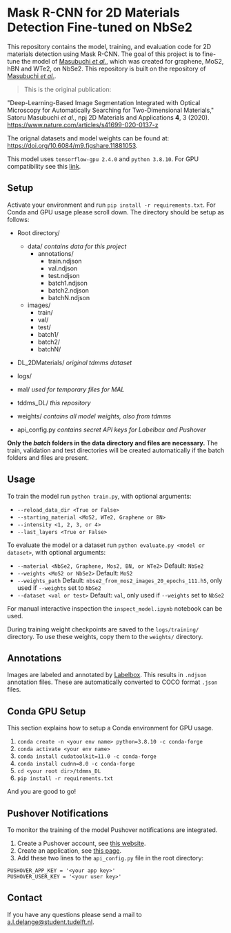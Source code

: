 # Mask R-CNN for 2D Materials Detection Fine-tuned on NbSe2

This repository contains the model, training, and evaluation code for 2D materials detection using Mask R-CNN. The goal of this project is to fine-tune the model of [Masubuchi *et al.*](https://www.nature.com/articles/s41699-020-0137-z), which was created for graphene, MoS2, hBN and WTe2, on NbSe2. This repository is built on the repository of [Masubuchi *et al.*](https://github.com/tdmms/tdmms_DL).

>This is the original publication:

"Deep-Learning-Based Image Segmentation Integrated with Optical Microscopy for Automatically Searching for Two-Dimensional Materials," Satoru Masubuchi *et al.*, npj 2D Materials and Applications **4**, 3 (2020). https://www.nature.com/articles/s41699-020-0137-z

The orignal datasets and model weights can be found at: https://doi.org/10.6084/m9.figshare.11881053.

This model uses `tensorflow-gpu 2.4.0` and `python 3.8.10`. For GPU compatibility see this [link](https://www.tensorflow.org/install/source#gpu).

## Setup

Activate your environment and run `pip install -r requirements.txt`. For Conda and GPU usage please scroll down.
The directory should be setup as follows:

- Root directory/
	- data/ *contains data for this project*
		- annotations/
			- train.ndjson
			- val.ndjson
			- test.ndjson
			- batch1.ndjson
			- batch2.ndjson
			- batchN.ndjson
	- images/
		- train/
		- val/
		- test/
		- batch1/
		- batch2/
		- batchN/

- DL_2DMaterials/ *original tdmms dataset*
- logs/
- mal/ *used for temporary files for MAL*
- tddms_DL/ *this repository*
- weights/ *contains all model weights, also from tdmms*
- api_config.py *contains secret API keys for Labelbox and Pushover*

**Only the *batch* folders in the data directory and files are necessary.** The train, validation and test directories will be created automatically if the batch folders and files are present.  

## Usage

To train the model run `python train.py`, with optional arguments:
-  `--reload_data_dir <True or False>`
-  `--starting_material <MoS2, WTe2, Graphene or BN>`
- `--intensity <1, 2, 3, or 4>`
- `--last_layers <True or False>`

To evaluate the model or a dataset run `python evaluate.py <model or dataset>`, with optional arguments:
-  `--material <NbSe2, Graphene, Mos2, BN, or WTe2>` Default: `NbSe2`
-  `--weights <MoS2 or NbSe2>` Default: `MoS2`
-  `--weights_path` Default: `nbse2_from_mos2_images_20_epochs_111.h5`, only used if `--weights` set to `NbSe2`
-  `--dataset <val or test>` Default: `val`, only used if `--weights` set to `NbSe2`

For manual interactive inspection the `inspect_model.ipynb` notebook can be used.  

During training weight checkpoints are saved to the `logs/training/` directory. To use these weights, copy them to the `weights/` directory.

## Annotations

Images are labeled and annotated by [Labelbox](https://labelbox.com/). This results in `.ndjson` annotation files. These are automatically converted to COCO format `.json` files.

## Conda GPU Setup

This section explains how to setup a Conda environment for GPU usage.

1.  `conda create -n <your env name> python=3.8.10 -c conda-forge`
2.  `conda activate <your env name>`
3.  `conda install cudatoolkit=11.0 -c conda-forge`
4.  `conda install cudnn=8.0 -c conda-forge`
5.  `cd <your root dir>/tdmms_DL`
6.  `pip install -r requirements.txt`

And you are good to go!

## Pushover Notifications
To monitor the training of the model Pushover notifications are integrated.
1. Create a Pushover account, see [this website](https://pushover.net/). 
2. Create an application, see [this page](https://pushover.net/apps/build).
3. Add these two lines to the `api_config.py` file in the root directory:
```
PUSHOVER_APP_KEY = '<your app key>'
PUSHOVER_USER_KEY = '<your user key>'
```

## Contact

If you have any questions please send a mail to a.l.delange@student.tudelft.nl.